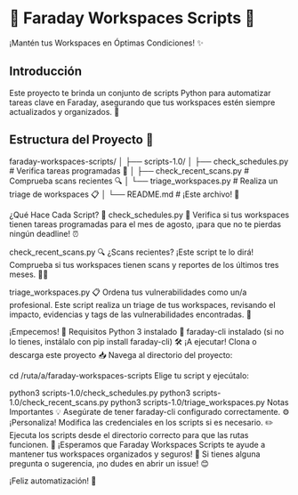 # 🚀 Faraday Workspaces Scripts 🚀

¡Mantén tus Workspaces en Óptimas Condiciones! ✨

## Introducción

Este proyecto te brinda un conjunto de scripts Python para automatizar tareas clave en Faraday, asegurando que tus workspaces estén siempre actualizados y organizados. 🧹

## Estructura del Proyecto 📁

faraday-workspaces-scripts/
│
├── scripts-1.0/
│   ├── check_schedules.py       # Verifica tareas programadas 📅
│   ├── check_recent_scans.py    # Comprueba scans recientes 🔍
│   └── triage_workspaces.py     # Realiza un triage de workspaces 📋
│
└── README.md                    # ¡Este archivo! 📖

¿Qué Hace Cada Script? 🌟
check_schedules.py 📅
Verifica si tus workspaces tienen tareas programadas para el mes de agosto, ¡para que no te pierdas ningún deadline! ⏰

check_recent_scans.py 🔍
¿Scans recientes? ¡Este script te lo dirá! Comprueba si tus workspaces tienen scans y reportes de los últimos tres meses. 🕵️‍♀️

triage_workspaces.py 📋
Ordena tus vulnerabilidades como un/a profesional. Este script realiza un triage de tus workspaces, revisando el impacto, evidencias y tags de las vulnerabilidades encontradas. 🎯

¡Empecemos! 🚀
Requisitos
Python 3 instalado 🐍
faraday-cli instalado (si no lo tienes, instálalo con pip install faraday-cli) 🛠️
¡A ejecutar!
Clona o descarga este proyecto 📥
Navega al directorio del proyecto:

cd /ruta/a/faraday-workspaces-scripts
Elige tu script y ejecútalo:

python3 scripts-1.0/check_schedules.py
python3 scripts-1.0/check_recent_scans.py
python3 scripts-1.0/triage_workspaces.py
Notas Importantes 💡
Asegúrate de tener faraday-cli configurado correctamente. ⚙️
¡Personaliza! Modifica las credenciales en los scripts si es necesario. ✏️
Ejecuta los scripts desde el directorio correcto para que las rutas funcionen. 📁
¡Esperamos que Faraday Workspaces Scripts te ayude a mantener tus workspaces organizados y seguros! 💪 Si tienes alguna pregunta o sugerencia, ¡no dudes en abrir un issue! 😊

¡Feliz automatización! 🎉
